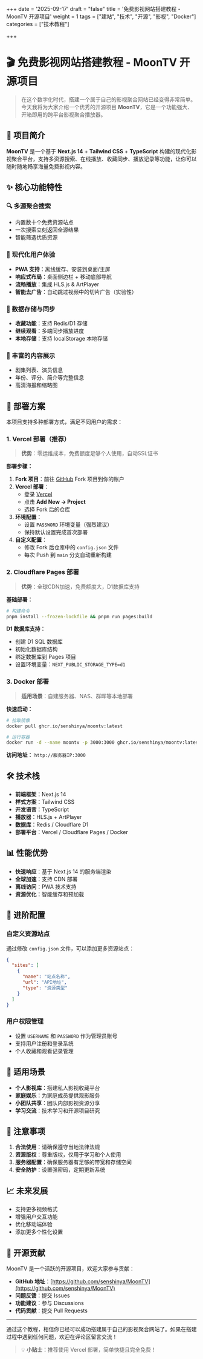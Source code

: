 +++
date = '2025-09-17'
draft = "false"
title = '免费影视网站搭建教程 - MoonTV 开源项目'
weight = 1
tags = ["建站", "技术", "开源", "影视", "Docker"]
categories = ["技术教程"]

+++

# 🎬 免费影视网站搭建教程 - MoonTV 开源项目

> 在这个数字化时代，搭建一个属于自己的影视聚合网站已经变得非常简单。今天我将为大家介绍一个优秀的开源项目 **MoonTV**，它是一个功能强大、开箱即用的跨平台影视聚合播放器。

## 🌟 项目简介

**MoonTV** 是一个基于 **Next.js 14** + **Tailwind CSS** + **TypeScript** 构建的现代化影视聚合平台，支持多资源搜索、在线播放、收藏同步、播放记录等功能，让你可以随时随地畅享海量免费影视内容。

## ✨ 核心功能特性

### 🔍 多源聚合搜索
- 内置数十个免费资源站点
- 一次搜索立刻返回全源结果
- 智能筛选优质资源

### 📱 现代化用户体验
- **PWA 支持**：离线缓存、安装到桌面/主屏
- **响应式布局**：桌面侧边栏 + 移动底部导航
- **流畅播放**：集成 HLS.js & ArtPlayer
- **智能去广告**：自动跳过视频中的切片广告（实验性）

### 💾 数据存储与同步
- **收藏功能**：支持 Redis/D1 存储
- **继续观看**：多端同步播放进度
- **本地存储**：支持 localStorage 本地存储

### 📄 丰富的内容展示
- 剧集列表、演员信息
- 年份、评分、简介等完整信息
- 高清海报和缩略图

## 🚀 部署方案

本项目支持多种部署方式，满足不同用户的需求：

### 1. Vercel 部署（推荐）

> **优势**：零运维成本，免费额度足够个人使用，自动SSL证书

**部署步骤：**

1. **Fork 项目**：前往 [GitHub](https://github.com/senshinya/MoonTV) Fork 项目到你的账户
2. **Vercel 部署**：
   - 登录 [Vercel](https://vercel.com/)
   - 点击 **Add New → Project**
   - 选择 Fork 后的仓库
3. **环境配置**：
   - 设置 `PASSWORD` 环境变量（强烈建议）
   - 保持默认设置完成首次部署
4. **自定义配置**：
   - 修改 Fork 后仓库中的 `config.json` 文件
   - 每次 Push 到 `main` 分支自动重新构建

### 2. Cloudflare Pages 部署

> **优势**：全球CDN加速，免费额度大，D1数据库支持

**基础部署：**
```bash
# 构建命令
pnpm install --frozen-lockfile && pnpm run pages:build
```

**D1 数据库支持：**
- 创建 D1 SQL 数据库
- 初始化数据库结构
- 绑定数据库到 Pages 项目
- 设置环境变量：`NEXT_PUBLIC_STORAGE_TYPE=d1`

### 3. Docker 部署

> **适用场景**：自建服务器、NAS、群晖等本地部署

**快速启动：**
```bash
# 拉取镜像
docker pull ghcr.io/senshinya/moontv:latest

# 运行容器
docker run -d --name moontv -p 3000:3000 ghcr.io/senshinya/moontv:latest
```

**访问地址：** `http://服务器IP:3000`

## 🛠️ 技术栈

- **前端框架**：Next.js 14
- **样式方案**：Tailwind CSS
- **开发语言**：TypeScript
- **播放器**：HLS.js + ArtPlayer
- **数据库**：Redis / Cloudflare D1
- **部署平台**：Vercel / Cloudflare Pages / Docker

## 📊 性能优势

- **快速响应**：基于 Next.js 14 的服务端渲染
- **全球加速**：支持 CDN 部署
- **离线访问**：PWA 技术支持
- **资源优化**：智能缓存和预加载

## 🔧 进阶配置

### 自定义资源站点
通过修改 `config.json` 文件，可以添加更多资源站点：

```json
{
  "sites": [
    {
      "name": "站点名称",
      "url": "API地址",
      "type": "资源类型"
    }
  ]
}
```

### 用户权限管理
- 设置 `USERNAME` 和 `PASSWORD` 作为管理员账号
- 支持用户注册和登录系统
- 个人收藏和观看记录管理

## 🎯 适用场景

- **个人影视库**：搭建私人影视收藏平台
- **家庭娱乐**：为家庭成员提供观影服务
- **小团队共享**：团队内部影视资源分享
- **学习交流**：技术学习和开源项目研究

## 🚨 注意事项

1. **合法使用**：请确保遵守当地法律法规
2. **资源版权**：尊重版权，仅用于学习和个人使用
3. **服务器配置**：确保服务器有足够的带宽和存储空间
4. **安全防护**：设置强密码，定期更新系统

## 📈 未来发展

- 支持更多视频格式
- 增强用户交互功能
- 优化移动端体验
- 添加更多个性化设置

## 🤝 开源贡献

MoonTV 是一个活跃的开源项目，欢迎大家参与贡献：

- **GitHub 地址**：[https://github.com/senshinya/MoonTV](https://github.com/senshinya/MoonTV)
- **问题反馈**：提交 Issues
- **功能建议**：参与 Discussions
- **代码贡献**：提交 Pull Requests

---

通过这个教程，相信你已经可以成功搭建属于自己的影视聚合网站了。如果在搭建过程中遇到任何问题，欢迎在评论区留言交流！

> 💡 **小贴士**：推荐使用 Vercel 部署，简单快捷且完全免费！